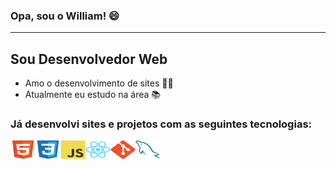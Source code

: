 ### Opa, sou o William! :smile:
<hr>

## Sou Desenvolvedor Web

- Amo o desenvolvimento de sites :technologist:
- Atualmente eu estudo na área :books:

### Já desenvolvi sites e projetos com as seguintes tecnologias:

<div style="display: flex">
  <img width="40" height="30" alt="HTML" src="https://github.com/devicons/devicon/blob/master/icons/html5/html5-original.svg">
  <img width="40" height="30" alt="HTML" src="https://github.com/devicons/devicon/blob/master/icons/css3/css3-original.svg">
  <img width="40" height="30" alt="HTML" src="https://github.com/devicons/devicon/blob/master/icons/javascript/javascript-original.svg">
  <img width="40" height="30" alt="HTML" src="https://github.com/devicons/devicon/blob/master/icons/react/react-original.svg">
  <img width="40" height="30" alt="HTML" src="https://github.com/devicons/devicon/blob/master/icons/git/git-original.svg">
  <img width="40" height="30" alt="HTML" src="https://github.com/devicons/devicon/blob/master/icons/mysql/mysql-original.svg">  
<div>
